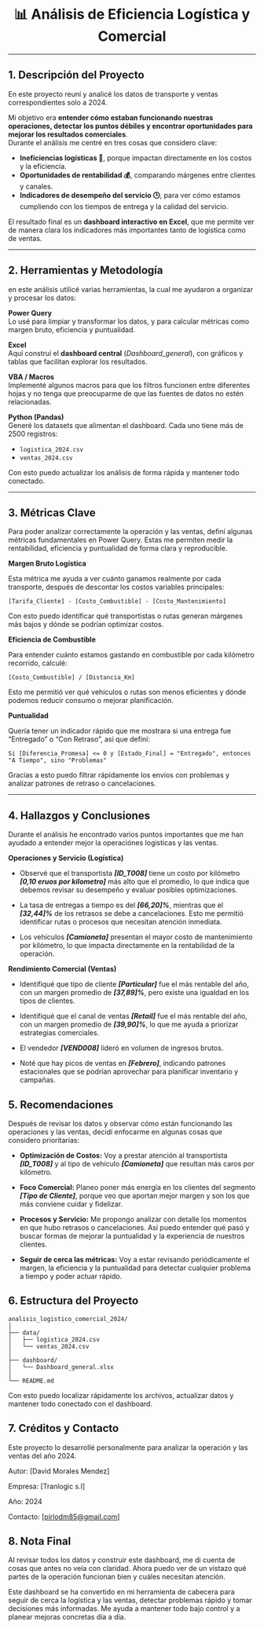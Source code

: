 <h1 align="center">📊 Análisis de Eficiencia Logística y Comercial </h1>

---

## 1. Descripción del Proyecto 

En este proyecto reuní y analicé los datos de transporte y ventas correspondientes solo a 2024.  

Mi objetivo era **entender cómo estaban funcionando nuestras operaciones, detectar los puntos débiles y encontrar oportunidades para mejorar los resultados comerciales**.  
Durante el análisis me centré en tres cosas que considero clave:  

- **Ineficiencias logísticas 🚚**, porque impactan directamente en los costos y la eficiencia.  
- **Oportunidades de rentabilidad 💰**, comparando márgenes entre clientes y canales.  
- **Indicadores de desempeño del servicio 🕒**, para ver cómo estamos cumpliendo con los tiempos de entrega y la calidad del servicio.

El resultado final es un **dashboard interactivo en Excel**, que me permite ver de manera clara los indicadores más importantes tanto de logística como de ventas.

---

## 2. Herramientas y Metodología

en este análisis utilicé varias herramientas, la cual me ayudaron a organizar y procesar los datos:

**Power Query**  
Lo usé para limpiar y transformar los datos, y para calcular métricas como margen bruto, eficiencia y puntualidad.

**Excel**  
Aquí construí el **dashboard central** (*Dashboard_general*), con gráficos y tablas que facilitan explorar los resultados.

**VBA / Macros**  
Implementé algunos macros para que los filtros funcionen entre diferentes hojas y no tenga que preocuparme de que las fuentes de datos no estén relacionadas.

**Python (Pandas)**  
Generé los datasets que alimentan el dashboard. Cada uno tiene más de 2500 registros:  
- `logistica_2024.csv`  
- `ventas_2024.csv`  

Con esto puedo actualizar los análisis de forma rápida y mantener todo conectado.

---

## 3. Métricas Clave

Para poder analizar correctamente la operación y las ventas, definí algunas métricas fundamentales en Power Query. Estas me permiten medir la rentabilidad, eficiencia y puntualidad de forma clara y reproducible.

**Margen Bruto Logística**  

  Esta métrica me ayuda a ver cuánto ganamos realmente por cada transporte, después de descontar los costos variables principales:
```powerquery
[Tarifa_Cliente] - [Costo_Combustible] - [Costo_Mantenimiento]
```
  Con esto puedo identificar qué transportistas o rutas generan márgenes más bajos y dónde se podrían optimizar costos.

**Eficiencia de Combustible**

  Para entender cuánto estamos gastando en combustible por cada kilómetro recorrido, calculé:
```powerquery
[Costo_Combustible] / [Distancia_Km]
```
  Esto me permitió ver qué vehículos o rutas son menos eficientes y dónde podemos reducir consumo o mejorar planificación.

**Puntualidad**

Quería tener un indicador rápido que me mostrara si una entrega fue “Entregado” o “Con Retraso”, así que definí:

```powerquery
Si [Diferencia_Promesa] <= 0 y [Estado_Final] = "Entregado", entonces "A Tiempo", sino "Problemas"
```

Gracias a esto puedo filtrar rápidamente los envíos con problemas y analizar patrones de retraso o cancelaciones.

---

## 4. Hallazgos y Conclusiones

Durante el análisis he encontrado varios puntos importantes que me han ayudado a entender mejor la operaciónes logisticas y las ventas.

**Operaciones y Servicio (Logística)**

- Observé que el transportista ***[ID_T008]*** tiene un costo por kilómetro ***[0,10 eruos por kilometro]*** más alto que el promedio, lo que indica que debemos revisar su desempeño y evaluar posibles optimizaciones.

- La tasa de entregas a tiempo es del ***[66,20]%***, mientras que el ***[32,44]%*** de los retrasos se debe a cancelaciones. Esto me permitió identificar rutas o procesos que necesitan atención inmediata.

- Los vehículos ***[Camioneta]*** presentan el mayor costo de mantenimiento por kilómetro, lo que impacta directamente en la rentabilidad de la operación.

**Rendimiento Comercial (Ventas)**

- Identifiqué que tipo de cliente ***[Particular]*** fue el más rentable del año, con un margen promedio de ***[37,89]%***, pero existe una igualdad en los tipos de clientes.

- Identifiqué que el canal de ventas ***[Retail]*** fue el más rentable del año, con un margen promedio de ***[39,90]%***, lo que me ayuda a priorizar estrategias comerciales.

- El vendedor ***[VEND008]*** lideró en volumen de ingresos brutos.

- Noté que hay picos de ventas en ***[Febrero]***, indicando patrones estacionales que se podrían aprovechar para planificar inventario y campañas.


## 5. Recomendaciones

Después de revisar los datos y observar cómo están funcionando las operaciones y las ventas, decidí enfocarme en algunas cosas que considero prioritarias:

- **Optimización de Costos:** Voy a prestar atención al transportista ***[ID_T008]*** y al tipo de vehículo ***[Camioneta]*** que resultan más caros por kilómetro.
  
- **Foco Comercial:** Planeo poner más energía en los clientes del segmento ***[Tipo de Cliente]***, porque veo que aportan mejor margen y son los que más conviene cuidar y fidelizar.

- **Procesos y Servicio:** Me propongo analizar con detalle los momentos en que hubo retrasos o cancelaciones. Así puedo entender qué pasó y buscar formas de mejorar la puntualidad y la experiencia de nuestros clientes.

- **Seguir de cerca las métricas:** Voy a estar revisando periódicamente el margen, la eficiencia y la puntualidad para detectar cualquier problema a tiempo y poder actuar rápido.


## 6. Estructura del Proyecto

```text
analisis_logistico_comercial_2024/
│
├── data/
│   ├── logistica_2024.csv
│   └── ventas_2024.csv
│
├── dashboard/
│   └── Dashboard_general.xlsx
│
└── README.md
```

Con esto puedo localizar rápidamente los archivos, actualizar datos y mantener todo conectado con el dashboard.


## 7. Créditos y Contacto

Este proyecto lo desarrollé personalmente para analizar la operación y las ventas del año 2024.

Autor: [David Morales Mendez]

Empresa: [Tranlogic s.l]

Año: 2024

Contacto: [pirlodm85@gmail.com]

## 8. Nota Final

Al revisar todos los datos y construir este dashboard, me di cuenta de cosas que antes no veía con claridad. Ahora puedo ver de un vistazo qué partes de la operación funcionan bien y cuáles necesitan atención.

Este dashboard se ha convertido en mi herramienta de cabecera para seguir de cerca la logística y las ventas, detectar problemas rápido y tomar decisiones más informadas. Me ayuda a mantener todo bajo control y a planear mejoras concretas día a día.





